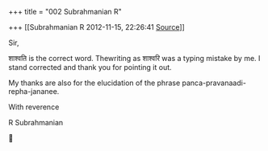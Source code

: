 +++
title = "002 Subrahmanian R"

+++
[[Subrahmanian R	2012-11-15, 22:26:41 [Source](https://groups.google.com/g/samskrita/c/vvHMFHSh4GU)]]



Sir,



शाश्वति is the correct word. Thewriting as शाश्वरि was a typing mistake by me. I stand corrected and thank you for pointing it out.



My thanks are also for the elucidation of the phrase panca-pravanaadi-repha-jananee.

With reverence

R Subrahmanian

  
  



